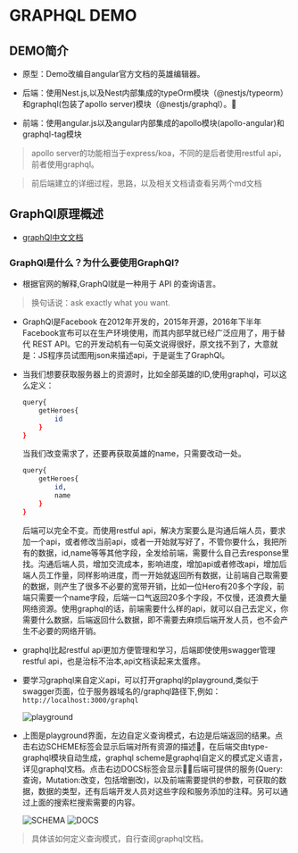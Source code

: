 # GRAPHQL DEMO

## DEMO简介

- 原型：Demo改编自angular官方文档的英雄编辑器。

- 后端：使用Nest.js,以及Nest内部集成的typeOrm模块（@nestjs/typeorm）和graphql(包装了apollo server)模块（@nestjs/graphql）。

- 前端：使用angular.js以及angular内部集成的apollo模块(apollo-angular)和graphql-tag模块

> apollo server的功能相当于express/koa，不同的是后者使用restful api，前者使用graphql。

> 前后端建立的详细过程，思路，以及相关文档请查看另两个md文档

## GraphQl原理概述

- [graphQl中文文档](https://graphql.cn/learn/)

### GraphQl是什么？为什么要使用GraphQl?

- 根据官网的解释,GraphQl就是一种用于 API 的查询语言。

> 换句话说：ask exactly what you want.

- GraphQl是Facebook 在2012年开发的，2015年开源，2016年下半年Facebook宣布可以在生产环境使用，而其内部早就已经广泛应用了，用于替代 REST API。它的开发动机有一句英文说得很好，原文找不到了，大意就是：JS程序员试图用json来描述api，于是诞生了GraphQl。

- 当我们想要获取服务器上的资源时，比如全部英雄的ID,使用graphql，可以这么定义：

  ```bash
  query{
      getHeroes{
          id
      }
  }
  ```
  
  当我们改变需求了，还要再获取英雄的name，只需要改动一处。

  ```bash
  query{
      getHeroes{
          id,
          name
      }
  }
  ```

  后端可以完全不变。而使用restful api，解决方案要么是沟通后端人员，要求加一个api，或者修改当前api，或者一开始就写好了，不管你要什么，我把所有的数据，id,name等等其他字段，全发给前端，需要什么自己去response里找。沟通后端人员，增加交流成本，影响进度，增加api或者修改api，增加后端人员工作量，同样影响进度，而一开始就返回所有数据，让前端自己取需要的数据，则产生了很多不必要的宽带开销，比如一位Hero有20多个字段，前端只需要一个name字段，后端一口气返回20多个字段，不仅慢，还浪费大量网络资源。使用graphql的话，前端需要什么样的api，就可以自己去定义，你需要什么数据，后端返回什么数据，即不需要去麻烦后端开发人员，也不会产生不必要的网络开销。

- graphql比起restful api更加方便管理和学习，后端即使使用swagger管理restful api，也是治标不治本,api文档读起来太蛋疼。
  
- 要学习graphql来自定义api，可以打开graphql的playground,类似于swagger页面，位于服务器域名的/graphql路径下,例如：`http://localhost:3000/graphql`
  
    ![playground](https://work.mafengshe.com/static/upload/article/pic1574167818005.jpg)
  
- 上图是playground界面，左边自定义查询模式，右边是后端返回的结果。点击右边SCHEME标签会显示后端对所有资源的描述，在后端交由type-graphql模块自动生成，graphql scheme是graphql自定义的模式定义语言，详见graphql文档。点击右边DOCS标签会显示后端可提供的服务(Query:查询，Mutation:改变，包括增删改)，以及前端需要提供的参数，可获取的数据，数据的类型，还有后端开发人员对这些字段和服务添加的注释。另可以通过上面的搜索栏搜索需要的内容。
  
    ![SCHEMA](https://work.mafengshe.com/static/upload/article/pic1574168512961.jpg)
    ![DOCS](https://work.mafengshe.com/static/upload/article/pic1574168519042.jpg)

>具体该如何定义查询模式，自行查阅graphql文档。
